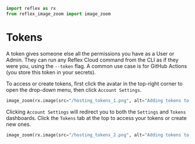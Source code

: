```python exec
import reflex as rx
from reflex_image_zoom import image_zoom
```

# Tokens

A token gives someone else all the permissions you have as a User or Admin. They can run any Reflex Cloud command from the CLI as if they were you, using the `--token` flag. A common use case is for GitHub Actions (you store this token in your secrets).

To access or create tokens, first click the avatar in the top-right corner to open the drop-down menu, then click `Account Settings`.

```python eval
image_zoom(rx.image(src="/hosting_tokens_1.png", alt="Adding tokens to Reflex Cloud", padding="1em 0em"))
```

Clicking `Account Settings` will redirect you to both the `Settings` and `Tokens` dashboards. Click the `Tokens` tab at the top to access your tokens or create new ones.


```python eval
image_zoom(rx.image(src="/hosting_tokens_2.png", alt="Adding tokens to Reflex Cloud", padding="1em 0em"))
```
